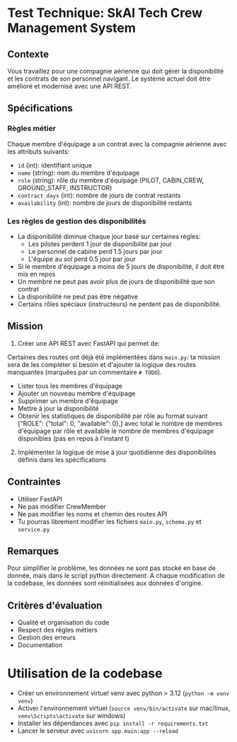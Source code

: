 # Test Technique: SkAI Tech Crew Management System

## Contexte
Vous travaillez pour une compagnie aérienne qui doit gérer la disponibilité et les contrats de son personnel navigant. Le système actuel doit être amélioré et modernisé avec une API REST.

## Spécifications

### Règles métier
Chaque membre d'équipage a un contrat avec la compagnie aérienne avec les attributs suivants: 
- `id` (int): identifiant unique
- `name` (string): nom du membre d'équipage
- `role` (string): rôle du membre d'équipage (PILOT, CABIN_CREW, GROUND_STAFF, INSTRUCTOR)
- `contract_days` (int): nombre de jours de contrat restants
- `availability` (int): nombre de jours de disponibilité restants

### Les règles de gestion des disponibilités
- La disponibilité diminue chaque jour basé sur certaines règles:
    - Les pilotes perdent 1 jour de disponibilité par jour
    - Le personnel de cabine perd 1.5 jours par jour
    - L'équipe au sol perd 0.5 jour par jour
- Si le membre d'équipage a moins de 5 jours de disponibilité, il doit être mis en repos
- Un membre ne peut pas avoir plus de jours de disponibilité que son contrat
- La disponibilité ne peut pas être négative
- Certains rôles spéciaux (instructeurs) ne perdent pas de disponibilité.

## Mission
1. Créer une API REST avec FastAPI qui permet de:

Certaines des routes ont déjà été implémentées dans `main.py`: ta mission sera de les compléter si besoin et d'ajouter la logique des routes manquantes (marquées par un commentaire `# TODO`).

- Lister tous les membres d'équipage
- Ajouter un nouveau membre d'équipage
- Supprimer un membre d'équipage
- Mettre à jour la disponibilité
- Obtenir les statistiques de disponibilité par rôle au format suivant ["ROLE": {"total": 0, "available": 0},] avec total le nombre de membres d'équipage par rôle et available le nombre de membres d'équipage disponibles (pas en repos à l'instant t)

2. Implémenter la logique de mise à jour quotidienne des disponibilités définis dans les spécifications


## Contraintes
- Utiliser FastAPI
- Ne pas modifier CrewMember
- Ne pas modifier les noms et chemin des routes API
- Tu pourras librement modifier les fichiers `main.py`, `schema.py` et `service.py` 

## Remarques
Pour simplifier le problème, les données ne sont pas stocké en base de donnée, mais dans le script python directement. A chaque modification de la codebase, les données sont réinitialisées aux données d'origine.


## Critères d'évaluation
- Qualité et organisation du code
- Respect des règles métiers
- Gestion des erreurs
- Documentation

# Utilisation de la codebase
- Créer un environnement virtuel venv avec python > 3.12 (`python -m venv venv`)
- Activer l'environnement virtuel (`source venv/bin/activate` sur mac/linux, `venv\Scripts\activate` sur windows)
- Installer les dépendances avec `pip install -r requirements.txt`
- Lancer le serveur avec `uvicorn app.main:app --reload`
